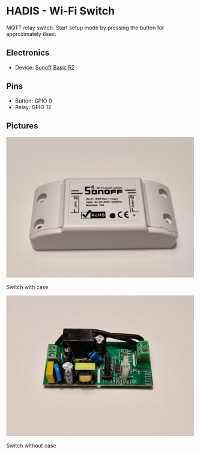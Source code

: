 # HADIS - Wi-Fi Switch

MQTT relay switch.
Start setup mode by pressing the button for approximately 6sec.

## Electronics
* Device: [Sonoff Basic R2](https://sonoff.tech/product/wifi-diy-smart-switches/basicr2)

## Pins
* Button: GPIO 0
* Relay: GPIO 12

## Pictures

<img src="https://github.com/HADIS-Home-Automation/HADIS-Devices/blob/master/HADIS-WifiSwitch/assets/WifiSwitch-Front.jpg" width="500"/>

Switch with case

<img src="https://github.com/HADIS-Home-Automation/HADIS-Devices/blob/master/HADIS-WifiSwitch/assets/WifiSwitch-Inside.jpg" width="500"/>

Switch without case
